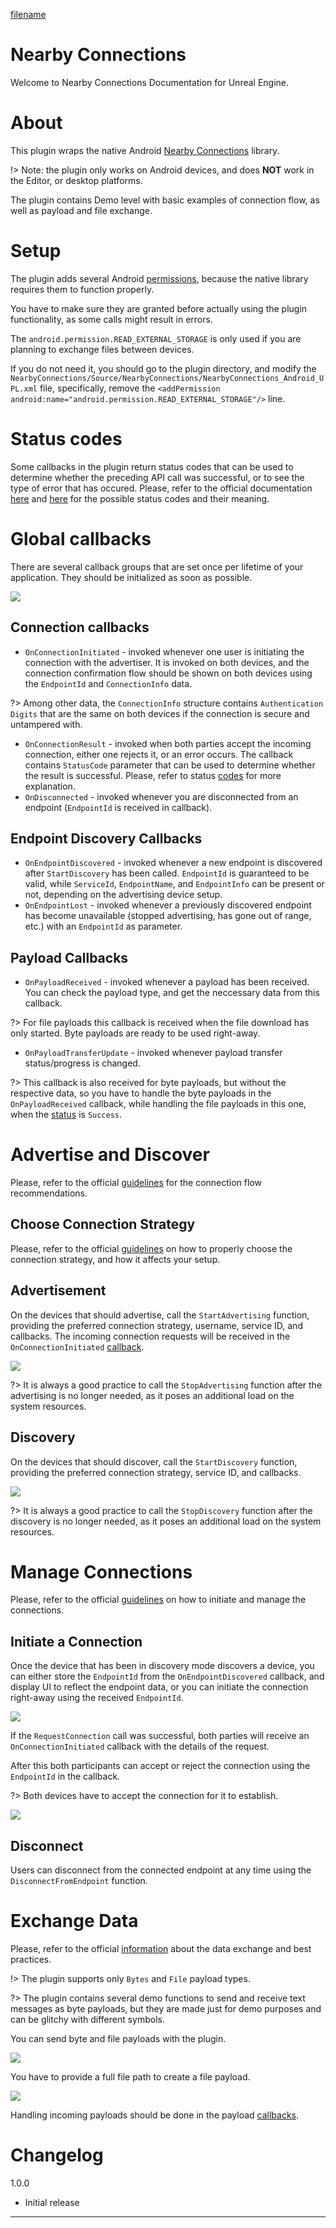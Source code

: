 [filename](common/common_ue_header.md ':include')

# **Nearby Connections**

Welcome to Nearby Connections Documentation for Unreal Engine.

# About

This plugin wraps the native Android [Nearby Connections](https://developers.google.com/nearby/connections/overview) library.

!> Note: the plugin only works on Android devices, and does **NOT** work in the Editor, or desktop platforms.

The plugin contains Demo level with basic examples of connection flow, as well as payload and file exchange.

# Setup

The plugin adds several Android [permissions](https://developers.google.com/nearby/connections/android/get-started#request_permissions), because the native library requires them to function properly.

You have to make sure they are granted before actually using the plugin functionality, as some calls might result in errors.

The `android.permission.READ_EXTERNAL_STORAGE` is only used if you are planning to exchange files between devices.

If you do not need it, you should go to the plugin directory, and modify the `NearbyConnections/Source/NearbyConnections/NearbyConnections_Android_UPL.xml` file, specifically, remove the `<addPermission android:name="android.permission.READ_EXTERNAL_STORAGE"/>` line.

# Status codes

Some callbacks in the plugin return status codes that can be used to determine whether the preceding API call was successful, or to see the type of error that has occured. Please, refer to the official documentation [here](https://developers.google.com/android/reference/com/google/android/gms/common/api/CommonStatusCodes) and [here](https://developers.google.com/android/reference/com/google/android/gms/nearby/connection/ConnectionsStatusCodes) for the possible status codes and their meaning.

# Global callbacks

There are several callback groups that are set once per lifetime of your application. They should be initialized as soon as possible.

![](images/nearby-connections/nc-global-callbacks.png)

## Connection callbacks

- `OnConnectionInitiated` - invoked whenever one user is initiating the connection with the advertiser. It is invoked on both devices, and the connection confirmation flow should be shown on both devices using the `EndpointId` and `ConnectionInfo` data.

?> Among other data, the `ConnectionInfo` structure contains `Authentication Digits` that are the same on both devices if the connection is secure and untampered with.

- `OnConnectionResult` - invoked when both parties accept the incoming connection, either one rejects it, or an error occurs. The callback contains `StatusCode` parameter that can be used to determine whether the result is successful. Please, refer to status [codes](ue-plugins/nearby-connections-unreal?id=status-codes) for more explanation.
- `OnDisconnected` - invoked whenever you are disconnected from an endpoint (`EndpointId` is received in callback).

## Endpoint Discovery Callbacks

- `OnEndpointDiscovered` - invoked whenever a new endpoint is discovered after `StartDiscovery` has been called. `EndpointId` is guaranteed to be valid, while `ServiceId`, `EndpointName`, and `EndpointInfo` can be present or not, depending on the advertising device setup.
- `OnEndpointLost` - invoked whenever a previously discovered endpoint has become unavailable (stopped advertising, has gone out of range, etc.) with an `EndpointId` as parameter.

## Payload Callbacks

- `OnPayloadReceived` - invoked whenever a payload has been received. You can check the payload type, and get the neccessary data from this callback.

?> For file payloads this callback is received when the file download has only started. Byte payloads are ready to be used right-away.

- `OnPayloadTransferUpdate` - invoked whenever payload transfer status/progress is changed. 

?> This callback is also received for byte payloads, but without the respective data, so you have to handle the byte payloads in the `OnPayloadReceived` callback, while handling the file payloads in this one, when the [status](https://developers.google.com/android/reference/com/google/android/gms/nearby/connection/PayloadTransferUpdate.Status) is `Success`.

# Advertise and Discover

Please, refer to the official [guidelines](https://developers.google.com/nearby/connections/android/discover-devices) for the connection flow recommendations.

## Choose Connection Strategy

Please, refer to the official [guidelines](https://developers.google.com/nearby/connections/strategies) on how to properly choose the connection strategy, and how it affects your setup.

## Advertisement

On the devices that should advertise, call the `StartAdvertising` function, providing the preferred connection strategy, username, service ID, and callbacks. The incoming connection requests will be received in the `OnConnectionInitiated` [callback](ue-plugins/nearby-connections-unreal?id=connection-callbacks).

![](images/nearby-connections/nc-start-advertising.png)

?> It is always a good practice to call the `StopAdvertising` function after the advertising is no longer needed, as it poses an additional load on the system resources.

## Discovery

On the devices that should discover, call the `StartDiscovery` function, providing the preferred connection strategy, service ID, and callbacks.

![](images/nearby-connections/nc-start-discovery.png)

?> It is always a good practice to call the `StopDiscovery` function after the discovery is no longer needed, as it poses an additional load on the system resources.

# Manage Connections

Please, refer to the official [guidelines](https://developers.google.com/nearby/connections/android/manage-connections) on how to initiate and manage the connections.

## Initiate a Connection

Once the device that has been in discovery mode discovers a device, you can either store the `EndpointId` from the `OnEndpointDiscovered` callback, and display UI to reflect the endpoint data, or you can initiate the connection right-away using the received `EndpointId`.

![](images/nearby-connections/nc-initiate-connection.png)

If the `RequestConnection` call was successful, both parties will receive an `OnConnectionInitiated` callback with the details of the request.

After this both participants can accept or reject the connection using the `EndpointId` in the callback.

?> Both devices have to accept the connection for it to establish.

![](images/nearby-connections/nc-handle-connection.png)

## Disconnect

Users can disconnect from the connected endpoint at any time using the `DisconnectFromEndpoint` function.

# Exchange Data

Please, refer to the official [information](https://developers.google.com/nearby/connections/android/exchange-data) about the data exchange and best practices.

!> The plugin supports only `Bytes` and `File` payload types.

?> The plugin contains several demo functions to send and receive text messages as byte payloads, but they are made just for demo purposes and can be glitchy with different symbols.

You can send byte and file payloads with the plugin.

![](images/nearby-connections/nc-send-bytes.png)

You have to provide a full file path to create a file payload.

![](images/nearby-connections/nc-send-file.png)

Handling incoming payloads should be done in the payload [callbacks](ue-plugins/nearby-connections-unreal?id=payload-callbacks).

# Changelog

1.0.0

* Initial release

---
